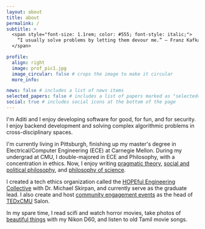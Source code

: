 ```yaml
---
layout: about
title: about
permalink: /
subtitle: >
  <span style="font-size: 1.1rem; color: #555; font-style: italic;">
    “I usually solve problems by letting them devour me.” — Franz Kafka 
  </span>

profile:
  align: right
  image: prof_pic1.jpg
  image_circular: false # crops the image to make it circular
  more_info:

news: false # includes a list of news items
selected_papers: false # includes a list of papers marked as "selected={true}"
social: true # includes social icons at the bottom of the page
---
```


I'm Aditi and I enjoy developing software for good, for fun, and for security. I enjoy backend development and solving complex algorithmic problems in cross-disciplinary spaces.

I'm currently living in Pittsburgh, finishing up my master's degree in Electrical/Computer Engineering (ECE) at Carnegie Mellon. During my undergrad at CMU, I double-majored in ECE and Philosophy, with a concentration in ethics. Now, I enjoy writing [pragmatic theory](https://aditinnara.github.io/blog/category/pragmatism/), [social and political philosophy](https://aditinnara.github.io/blog/category/social-political-philosophy/), and [philosophy of science](https://aditinnara.github.io/blog/category/nature-of-scientific-revolution/).

I created a tech ethics organization called the [HOPEful Engineering Collective](https://hopefulengineering.org/) with Dr. Michael Skirpan, and currently serve as the graduate lead. I also create and host [community engagement events](https://aditinnara.github.io/projects/#category-community-engagement) as the head of [TEDxCMU](https://www.tedxcmu.org/) Salon.

In my spare time, I read scifi and watch horror movies, take photos of [beautiful things](https://www.instagram.com/adhyllic/) with my Nikon D60, and listen to old Tamil movie songs.
